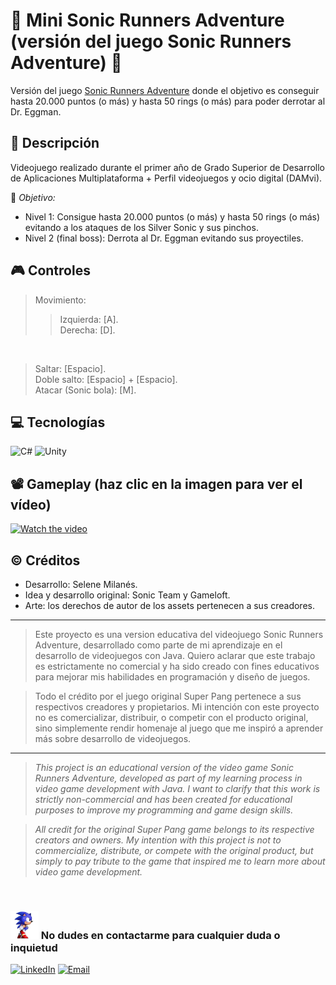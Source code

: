 # 👟 Mini Sonic Runners Adventure (versión del juego Sonic Runners Adventure) 👟
Versión del juego [Sonic Runners Adventure](https://es.wikipedia.org/wiki/Sonic_Runners_Adventure) donde el objetivo es conseguir hasta 20.000 puntos (o más) y hasta 50 rings (o más) para poder derrotar al Dr. Eggman.

## 📄 Descripción
Videojuego realizado durante el primer año de Grado Superior de Desarrollo de Aplicaciones Multiplataforma + Perfil videojuegos y ocio digital (DAMvi). 

🎯 _Objetivo:_
- Nivel 1: Consigue hasta 20.000 puntos (o más) y hasta 50 rings (o más) evitando a los ataques de los Silver Sonic y sus pinchos.
- Nivel 2 (final boss): Derrota al Dr. Eggman evitando sus proyectiles.

## 🎮 Controles  
> Movimiento:
>> Izquierda: [A]. <br> </b> Derecha: [D].
<br>

> Saltar: [Espacio]. <br>
> Doble salto: [Espacio] + [Espacio]. <br>
> Atacar (Sonic bola): [M]. <br>
  
## 💻 Tecnologías
![C#](https://img.shields.io/badge/c%23-%23239120.svg?style=for-the-badge&logo=csharp&logoColor=white)
![Unity](https://img.shields.io/badge/unity-%23000000.svg?style=for-the-badge&logo=unity&logoColor=white)

## 📽️ Gameplay (haz clic en la imagen para ver el vídeo)
[![Watch the video](https://img.youtube.com/vi/rw_9Tqsh89M/maxresdefault.jpg)](https://youtu.be/rw_9Tqsh89M)

## ©️ Créditos
- Desarrollo: Selene Milanés.
- Idea y desarrollo original: Sonic Team y Gameloft.
- Arte: los derechos de autor de los assets pertenecen a sus creadores.

---------------------
> Este proyecto es una version educativa del videojuego Sonic Runners Adventure, desarrollado como parte de mi aprendizaje en el desarrollo de videojuegos con Java. Quiero aclarar que este trabajo es estrictamente no comercial y ha sido creado con fines educativos para mejorar mis habilidades en programación y diseño de juegos.

> Todo el crédito por el juego original Super Pang pertenece a sus respectivos creadores y propietarios. Mi intención con este proyecto no es comercializar, distribuir, o competir con el producto original, sino simplemente rendir homenaje al juego que me inspiró a aprender más sobre desarrollo de videojuegos.
---------------------

> <i>This project is an educational version of the video game Sonic Runners Adventure, developed as part of my learning process in video game development with Java. I want to clarify that this work is strictly non-commercial and has been created for educational purposes to improve my programming and game design skills.

> All credit for the original Super Pang game belongs to its respective creators and owners. My intention with this project is not to commercialize, distribute, or compete with the original product, but simply to pay tribute to the game that inspired me to learn more about video game development.</i>

<br>

### <img src="/Assets/Sprites/SonicRunning.gif" alt="Cocodrilo Super Pang" width="45" height="45"> No dudes en contactarme para cualquier duda o inquietud 
<a href="https://www.linkedin.com/in/selene-milanes-rodriguez/"><img alt="LinkedIn" src="https://img.shields.io/badge/Selene Milanés Rodríguez-0077B5?style=for-the-badge&logo=linkedin&logoColor=white"></a>
<a href="mailto:selene.milanes@hotmail.com"> <img alt="Email" src="https://img.shields.io/badge/Microsoft_Outlook-0078D4?style=for-the-badge&logo=microsoft-outlook&logoColor=white"></a>
